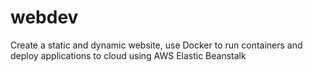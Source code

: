 # webdev
Create a static and dynamic website, use Docker to run containers and deploy applications to cloud using AWS Elastic Beanstalk
